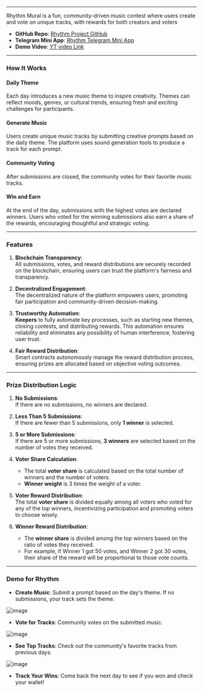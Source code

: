 

---
Rhythm Mural is a fun, community-driven music contest where users create and vote on unique tracks, with rewards for both creators and voters

- **GitHub Repo**: [Rhythm Project GitHub](https://github.com/preyanshu/RhythmMural)
- **Telegram Mini App**: [Rhythm Telegram Mini App](https://t.me/rhythm_mural_bot/mural)
-  **Demo Video**: [YT video Link](https://www.youtube.com/shorts/O0tSD1HB3Sc)

---
### How It Works

#### **Daily Theme**

Each day introduces a new music theme to inspire creativity. Themes can reflect moods, genres, or cultural trends, ensuring fresh and exciting challenges for participants.

#### **Generate Music**

Users create unique music tracks by submitting creative prompts based on the daily theme. The platform uses sound generation tools to produce a track for each prompt.

#### **Community Voting**
After submissions are closed, the community votes for their favorite music tracks.


#### **Win and Earn**

At the end of the day, submissions with the highest votes are declared winners. Users who voted for the winning submissions also earn a share of the rewards, encouraging thoughtful and strategic voting.

---

### **Features**

1.  **Blockchain Transparency**:  
    All submissions, votes, and reward distributions are securely recorded on the blockchain, ensuring users can trust the platform's fairness and transparency.
    
2. **Decentralized Engagement**:  
The decentralized nature of the platform empowers users, promoting fair participation and community-driven decision-making.
    
3.  **Trustworthy Automation**:  
  **Keepers** to fully automate key processes, such as starting new themes, closing contests, and distributing rewards. This automation ensures reliability and eliminates any possibility of human interference, fostering user trust.
    
4.  **Fair Reward Distribution**:  
    Smart contracts autonomously manage the reward distribution process, ensuring prizes are allocated based on objective voting outcomes.
---

### **Prize Distribution Logic**

1.  **No Submissions**:  
    If there are no submissions, no winners are declared.
    
2.  **Less Than 5 Submissions**:  
    If there are fewer than 5 submissions, only **1 winner** is selected.
    
3.  **5 or More Submissions**:  
    If there are 5 or more submissions, **3 winners** are selected based on the number of votes they received.
    
4.  **Voter Share Calculation**:
    
    -   The total **voter share** is calculated based on the total number of winners and the number of voters.
    -   **Winner weight** is 3 times the weight of a voter.
5.  **Voter Reward Distribution**:  
    The total **voter share** is divided equally among all voters who voted for any of the top winners, incentivizing participation and promoting voters to choose wisely.
    
6.  **Winner Reward Distribution**:
    
    -   The **winner share** is divided among the top winners based on the ratio of votes they received.
    -   For example, if Winner 1 got 50 votes, and Winner 2 got 30 votes, their share of the reward will be proportional to those vote counts.

---

### **Demo for Rhythm**

-   **Create Music**: Submit a prompt based on the day's theme. If no submissions, your track sets the theme.

  ![image](https://github.com/user-attachments/assets/9dccf19e-a1be-4a95-ba88-38662b51fe8e)

    
-   **Vote for Tracks**: Community votes on the submitted music.

   ![image](https://github.com/user-attachments/assets/e54afa87-7797-41cd-b490-d061a5a00b21)

    
-   **See Top Tracks**: Check out the community's favorite tracks from previous days.

  ![image](https://github.com/user-attachments/assets/3d98c99e-03f9-4c11-ad2f-346473acfe99)

    
-   **Track Your Wins**: Come back the next day to see if you won and check your wallet!

    


